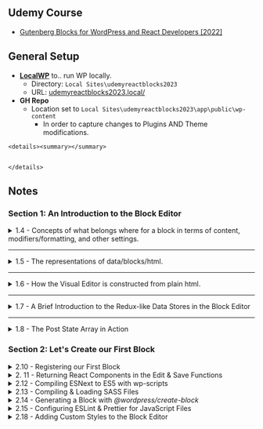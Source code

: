 ## Udemy Course
- [Gutenberg Blocks for WordPress and React Developers [2022]](https://www.udemy.com/course/gutenberg)


## General Setup

- **[LocalWP](https://localwp.com/)** to.. run WP locally. 
    - Directory: `Local Sites\udemyreactblocks2023`
    - URL: [udemyreactblocks2023.local/](udemyreactblocks2023.local)
- **GH Repo**
    - Location set to `Local Sites\udemyreactblocks2023\app\public\wp-content`
        - In order to capture changes to Plugins AND Theme modifications.

```
<details><summary></summary>


</details>
```

## Notes

### Section 1: An Introduction to the Block Editor
<details><summary>1.4 - Concepts of what belongs where for a block in terms of content, modifiers/formatting, and other settings.</summary>

**https://www.udemy.com/course/gutenberg/learn/lecture/27108642**  
- All represented content should be present in the content area. <img src="https://user-images.githubusercontent.com/4681620/184422025-27e3b68d-e8b0-41db-a093-138ae0aa3b5a.png" align="right" width="300px" />
- The toolbar is for block & element level formatting & choices.
- Sidebar is for *advanced* settings, formatting, etc-- not anything *required*.
</details>

---

<details><summary>1.5 - The representations of data/blocks/html.</summary>

**https://www.udemy.com/course/gutenberg/learn/lecture/27108846**
- #1 Editor Code View - the HTML that the blocks produce. **SAVE Representation** (Same ac #3)
- #2 Editor Visual View - the React Components (Complex) responsible for producing the HTMl. **EDIT Representation**
- #3 Frontend - the HTML that the blocks produce. **SAVE Representation** (Same as #1)

<img src="https://user-images.githubusercontent.com/4681620/184428005-b28c4dbb-2705-4335-b315-3c4d2fde163a.png">
    
- React component (Complex) contains lots of data: what it should look like, what the toolbar and settings should contain.
- The PLAIN HTML is what is saved to the database & what gets called with the post's content().
    - It's the React Component that takes that saved HTML and makes it editable again within its own context.
</details>

---

<details><summary>1.6 - How the Visual Editor is constructed from plain html.</summary>

**https://www.udemy.com/course/gutenberg/learn/lecture/27108860**
![firefox_dyIRcdjqEh](https://user-images.githubusercontent.com/4681620/184430652-62857eb8-6bf1-43ff-ad06-7919f0f86aa7.png)
</details>

---

<details><summary>1.7 - A Brief Introduction to the Redux-like Data Stores in the Block Editor</summary>
    
**https://www.udemy.com/course/gutenberg/learn/lecture/27108866**
Use `wp.data` to find the available data for the site.
- `wp.data.select("core/edit-post")` returns the data about the post editor.
    - Picking one of those like "isEditorSidebarOpened" can be directly ran to retrieve the exact value, as  `wp.data.select("core/edit-post").isEditorSidebarOpened()`
    - ![firefox_8eZ5rlnOhg](https://user-images.githubusercontent.com/4681620/184432136-04a894e7-6358-42b7-93d5-dc5fd45651a7.png)
- Instead of `select`, `dispatch` can be used to run actions.
    -  `wp.data.dispatch("core/edit-post").openGeneralSidebar("edit-post/block")` will open the sidebar to the Block tab.
-  `wp.data.select("core")` will contain general info: sitewide authors, taxonomies, menus, site options, etc.
-  `wp.data.select("core/blocks").getBlockTypes()` will get all registered blocks for the site.
-  `wp.data.select("core/editor")` will contain info about the currently editing post.
    - `wp.data.select("core/editor").getBlocks()` is the **Post State Array** as in [1.6 above](https://user-images.githubusercontent.com/4681620/184430652-62857eb8-6bf1-43ff-ad06-7919f0f86aa7.png)

- <img src="https://user-images.githubusercontent.com/4681620/223177938-b21cd28d-f1b1-4ac1-b746-a307b31545bf.png" align="right" width="300px" /> Since the html blocks and comments are what is used to store ALL of the info about a block-- and then parsed for React/editing: when we create blocks, we define how to store/retrieve that data. Some of it is in the attributes comment, while the rest is extracted from the html. Ex:
    - > get the image url from the `<img>` tag's `src` attribute.
    - > get the image's caption from the content of the `<figcaption>` element.
</details>

---

<details><summary>1.8 - The Post State Array in Action</summary>

**https://www.udemy.com/course/gutenberg/learn/lecture/27108870**

- Parse: HTML -> Blocks.
- Serialize: Blocks -> HTML.
    
- We can use take the post's stored content (`wp.data.select("core/editor").getEditedPostContent()`) and pass it into `wp.blocks.parse()` in order to generate the **Post State Array** as in [1.6 above](https://user-images.githubusercontent.com/4681620/184430652-62857eb8-6bf1-43ff-ad06-7919f0f86aa7.png).
    - This will MATCH what is produced by `wp.data.select("core/editor").getBlocks()`
    
 - Note: the word for the HTML comments that define a block are called `delimiters`   
    - Inside a delimeter lives the HTML.
    - These also contain an **object** with ID & other attributes.
    
- The PARSER is what defines how to extract the attributes from the object *AND* the HTML content. 

- `wp.blocks.serialize()` will take the Post State Array (or individual block objects) and turn them into 
    
- More from the [WP Docs](https://developer.wordpress.org/block-editor/explanations/architecture/data-flow/#serialization-and-parsing)
<img src="https://docs.google.com/drawings/d/1iuownt5etcih7rMMvPvh0Mny8zUA1Z28saxjxaWmfJ0/pub?w=1234&h=453">
</details>


### Section 2: Let's Create our First Block

<details><summary>2.10 - Registering our First Block</summary>

- Plugin / plugin-entry-point.php file.
    - `first-block/first-block.php`
    - Registers our block type using `register_block_type_from_metadata()`, which picks up on the `block.json` file we created with our block config.
    - uses `index.asset.php` which registers "wp-blocks" as an asset-- in a similar way that registering a dependancy via `wp_enqueue` works.
    - More on `register_block_type_from_metadata()` and `index.asset.php` at the WP Docs on [Dependency Management](https://developer.wordpress.org/block-editor/how-to-guides/javascript/js-build-setup/#dependency-management)
</details>

<details><summary>2. 11 - Returning React Components in the Edit & Save Functions</summary>

- [React without JSX](https://reactjs.org/docs/react-without-jsx.html)
- [WordPress Element](https://developer.wordpress.org/block-editor/reference-guides/packages/packages-element/) provides an abstraction layer on top of React.
    - Think of it as "jQuery~ifying" React. Standard abstraction layer regardless of how React changes beneath the hood. It omits "features with uncertain futures". And also ensures compatabilities between versions.
    - 'wp-element' must be registered as a dependancy in order to use.
    - So then we can use it to create elements:
        - ```
            var createElement = wp.element.createElement;
            return createElement( "p", null, "Edit" );
          ```
</details>


<details><summary>2.12 - Compiling ESNext to ES5 with wp-scripts</summary>

- Instead of `createElement`, we're going to use ESNext and a compiler.
- We'll need to install 
- `npm init` to initialize a new `package.json`.
    - `npm install @wordpress/scripts --save-dev` for the WP Scripts.
    - `npm install @wordpress/blocks` so we can remove `var registerBlockType   = wp.blocks.registerBlockType;` and use `import { registerBlockType } from "@wordpress/blocks";` instead.
- Now, we can remove the `script.js` and `index.asset.php` in the root, as these will be auto-generated into the "build" directory upon running `npx wp-scripts build`.
    - Also update `block.json` to swap to the new `editorScript` location inside of the "build" directory.
- To watch the files for changes, instead of `npx wp-scripts build`, we can use `npx wp-scripts start`
- Edit package.json. Add to "scripts" to add shortcuts:
    - ```
      "scripts": {
        "test": "echo \"Error: no test specified\" && exit 1",
        "build": "wp-scripts build",
        "start": "wp-scripts start"
      }
      ```
    - `npx wp-scripts build` -> `npm run build`
    - `npx wp-scripts start` -> `npm run start`
- Because we use `import { registerBlockType } from "@wordpress/blocks";` within our block's `index.js`, upon inspecting `build/index.js`, it essentially comments out everything under the assumption that the global `wp` variable will be available in the browser. ~"It doesn't bundle it, but references it."
</details>


<details><summary>2.13 - Compiling & Loading SASS Files</summary>

- in `block.json`, you can pass a `style` param to load css in frontend AND editor.
    - and/or you can pass an `editorStyle` param that will load css in just the editor.
- Start getting "core" block properties: classes, attributes etc.
    - `npm install @wordpress/block-editor`
    - add `import { useBlockProps } from "@wordpress/block-editor";` to `block.json`
    - use it within the edit/save functions: `const blockProps = useBlockProps();`
        - spread the variable within the block's output: `return <p {...blockProps}>Edit (w/ JSX)</p>`
        - for the save, we only need to FRONTEND props, so `const blockProps = useBlockProps.save();`
- Add a new file in `src`, `style.scss`. wp-scripts will automatically compile this into `build/style-index.css`.
    - Edit `block.json` to include CSS:
        - `"style": "file:./build/style-index.css",` Adds styles to the frontend and backend.
- For the **Editor-only** style, add a file to `src`, `editor.scss`. wp-scripts will automatically compile this into `build/index.css`.
    - Edit `block.json` to include CSS:
        - `"editorStyle": "file:./build/index.css",` Adds styles to JUST the backend.

---

Finally, move edit/save functions & sass into respective files. Export those functions in the files. Import them in the main `index.js`. 
 - Ex at [this commit](https://github.com/sr4136/udemy-react-blocks-2022/commit/a8be723546e559de571ff49abd5fa42bc5f90aca?diff=split)
</details>

<details><summary>2.14 - Generating a Block with <em>@wordpress/create-block</em></summary>

### Major Shift
Now that we know the behind-the-scenes, we can automate most of this with `wp-create-block`.
- In the `plugins` dir, run `npx @wordpress/create-block boilerplate` 

</details>


<details><summary>2.15 - Configuring ESLint & Prettier for JavaScript Files</summary>
    
- Install WP standards for eslint/prettier. Configure them with `.eslintrc` and `package.json`.
    - `npm install @wordpress/eslint-plugin --save-dev`
    - `npm install eslint-config-prettier --save-dev`
    
</details>

<details><summary>2.18 - Adding Custom Styles to the Block Editor</summary>
    
- `add_theme_support( "editor-styles" )` along with `add_editor_style( "style-editor.css" )` (or any other stylesheet) in order to load css for ONLY the backend block editor.
    - Adding styles to the `body` tag will get auto-transformed to the block editor's wrapper, which happens to be `.editor-styles wrapper`.
        - `body { background-color: #ff0000; }` will become `.editor-styles-wrapper { background-color: #ff0000; }`
    - Additional assumptions and transforms happen, for example:
        - `.wp-block { max-width: 800px }` will become `.editor-styles-wrapper .wp-block { max-width: 800px }`
- `add_theme_support( "responsive-embeds" )` to make embeds, like YT videos.. responsive.
    
</details>
